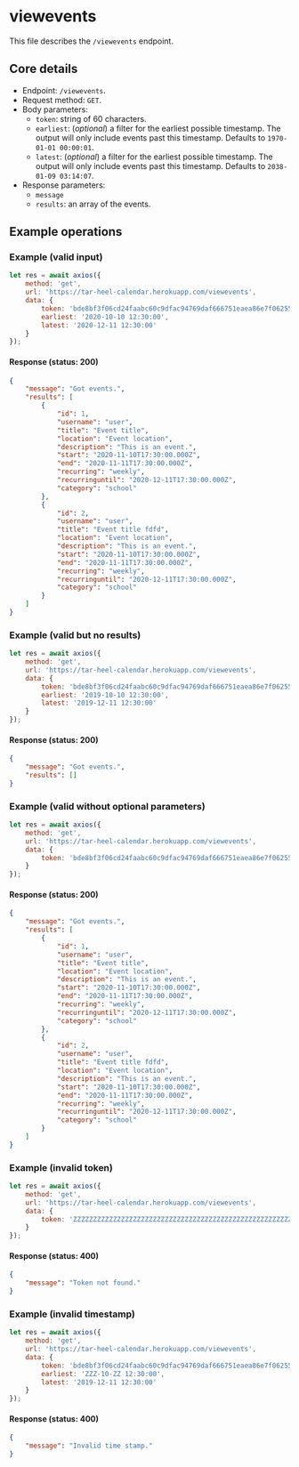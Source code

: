 # viewevents
This file describes the `/viewevents` endpoint.

## Core details
* Endpoint: `/viewevents`.
* Request method: `GET`.
* Body parameters:
    * `token`: string of 60 characters.
    * `earliest`: (_optional_) a filter for the earliest possible timestamp. The output will only include events past this timestamp. Defaults to `1970-01-01 00:00:01`.
    * `latest`: (_optional_) a filter for the earliest possible timestamp. The output will only include events past this timestamp. Defaults to `2038-01-09 03:14:07`.
* Response parameters:
    * `message`
    * `results`: an array of the events.

## Example operations
### Example (valid input)
```js
let res = await axios({
    method: 'get',
    url: 'https://tar-heel-calendar.herokuapp.com/viewevents',
    data: {
        token: 'bde8bf3f06cd24faabc60c9dfac94769daf666751eaea86e7f06255c9740',
        earliest: '2020-10-10 12:30:00',
        latest: '2020-12-11 12:30:00'
    }
});
```

#### Response (status: 200)
```json
{
    "message": "Got events.",
    "results": [
        {
            "id": 1,
            "username": "user",
            "title": "Event title",
            "location": "Event location",
            "description": "This is an event.",
            "start": "2020-11-10T17:30:00.000Z",
            "end": "2020-11-11T17:30:00.000Z",
            "recurring": "weekly",
            "recurringuntil": "2020-12-11T17:30:00.000Z",
            "category": "school"
        },
        {
            "id": 2,
            "username": "user",
            "title": "Event title fdfd",
            "location": "Event location",
            "description": "This is an event.",
            "start": "2020-11-10T17:30:00.000Z",
            "end": "2020-11-11T17:30:00.000Z",
            "recurring": "weekly",
            "recurringuntil": "2020-12-11T17:30:00.000Z",
            "category": "school"
        }
    ]
}
```

### Example (valid but no results)
```js
let res = await axios({
    method: 'get',
    url: 'https://tar-heel-calendar.herokuapp.com/viewevents',
    data: {
        token: 'bde8bf3f06cd24faabc60c9dfac94769daf666751eaea86e7f06255c9740',
        earliest: '2019-10-10 12:30:00',
        latest: '2019-12-11 12:30:00'
    }
});
```

#### Response (status: 200)
```json
{
    "message": "Got events.",
    "results": []
}
```

### Example (valid without optional parameters)
```js
let res = await axios({
    method: 'get',
    url: 'https://tar-heel-calendar.herokuapp.com/viewevents',
    data: {
        token: 'bde8bf3f06cd24faabc60c9dfac94769daf666751eaea86e7f06255c9740'
    }
});
```

#### Response (status: 200)
```json
{
    "message": "Got events.",
    "results": [
        {
            "id": 1,
            "username": "user",
            "title": "Event title",
            "location": "Event location",
            "description": "This is an event.",
            "start": "2020-11-10T17:30:00.000Z",
            "end": "2020-11-11T17:30:00.000Z",
            "recurring": "weekly",
            "recurringuntil": "2020-12-11T17:30:00.000Z",
            "category": "school"
        },
        {
            "id": 2,
            "username": "user",
            "title": "Event title fdfd",
            "location": "Event location",
            "description": "This is an event.",
            "start": "2020-11-10T17:30:00.000Z",
            "end": "2020-11-11T17:30:00.000Z",
            "recurring": "weekly",
            "recurringuntil": "2020-12-11T17:30:00.000Z",
            "category": "school"
        }
    ]
}
```

### Example (invalid token)
```js
let res = await axios({
    method: 'get',
    url: 'https://tar-heel-calendar.herokuapp.com/viewevents',
    data: {
        token: 'ZZZZZZZZZZZZZZZZZZZZZZZZZZZZZZZZZZZZZZZZZZZZZZZZZZZZZZZZZZZZ'
    }
});
```

#### Response (status: 400)
```json
{
    "message": "Token not found."
}
```

### Example (invalid timestamp)
```js
let res = await axios({
    method: 'get',
    url: 'https://tar-heel-calendar.herokuapp.com/viewevents',
    data: {
        token: 'bde8bf3f06cd24faabc60c9dfac94769daf666751eaea86e7f06255c9740',
        earliest: 'ZZZ-10-ZZ 12:30:00',
        latest: '2019-12-11 12:30:00'
    }
});
```

#### Response (status: 400)
```json
{
    "message": "Invalid time stamp."
}
```

